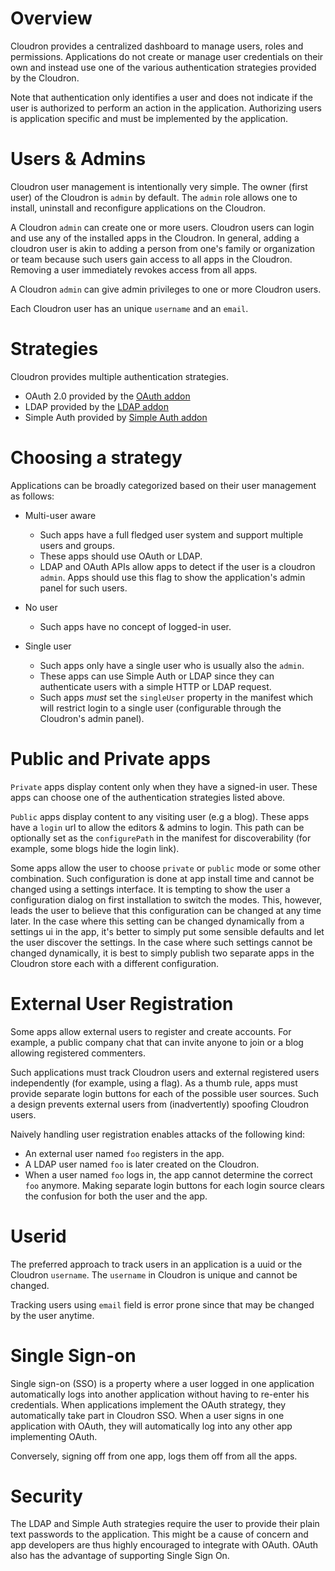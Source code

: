 # Overview

Cloudron provides a centralized dashboard to manage users, roles and permissions. Applications
do not create or manage user credentials on their own and instead use one of the various
authentication strategies provided by the Cloudron.

Note that authentication only identifies a user and does not indicate if the user is authorized
to perform an action in the application. Authorizing users is application specific and must be
implemented by the application.

# Users & Admins

Cloudron user management is intentionally very simple. The owner (first user) of the
Cloudron is `admin` by default. The `admin` role allows one to install, uninstall and reconfigure
applications on the Cloudron.

A Cloudron `admin` can create one or more users. Cloudron users can login and use any of the installed
apps in the Cloudron. In general, adding a cloudron user is akin to adding a person from one's family
or organization or team because such users gain access to all apps in the Cloudron. Removing a user
immediately revokes access from all apps.

A Cloudron `admin` can give admin privileges to one or more Cloudron users.

Each Cloudron user has an unique `username` and an `email`.

# Strategies

Cloudron provides multiple authentication strategies.

* OAuth 2.0 provided by the [OAuth addon](/references/addons.html#oauth)
* LDAP provided by the [LDAP addon](/references/addons.html#ldap)
* Simple Auth provided by [Simple Auth addon](/references/addons.html#simpleauth)

# Choosing a strategy

Applications can be broadly categorized based on their user management as follows:

* Multi-user aware
  * Such apps have a full fledged user system and support multiple users and groups.
  * These apps should use OAuth or LDAP.
  * LDAP and OAuth APIs allow apps to detect if the user is a cloudron `admin`. Apps should use this flag
    to show the application's admin panel for such users.


* No user
  * Such apps have no concept of logged-in user.

* Single user
  * Such apps only have a single user who is usually also the `admin`.
  * These apps can use Simple Auth or LDAP since they can authenticate users with a simple HTTP or LDAP request.
  * Such apps _must_ set the `singleUser` property in the manifest which will restrict login to a single user
    (configurable through the Cloudron's admin panel).

# Public and Private apps

`Private` apps display content only when they have a signed-in user. These apps can choose one of the
authentication strategies listed above.

`Public` apps display content to any visiting user (e.g a blog). These apps have a `login` url to allow
the editors & admins to login. This path can be optionally set as the `configurePath` in the manifest for
discoverability (for example, some blogs hide the login link).

Some apps allow the user to choose `private` or `public` mode or some other combination. Such configuration
is done at app install time and cannot be changed using a settings interface. It is tempting to show the user
a configuration dialog on first installation to switch the modes. This, however, leads the user to believe that
this configuration can be changed at any time later. In the case where this setting can be changed dynamically
from a settings ui in the app, it's better to simply put some sensible defaults and let the user discover
the settings. In the case where such settings cannot be changed dynamically, it is best to simply publish two
separate apps in the Cloudron store each with a different configuration.

# External User Registration

Some apps allow external users to register and create accounts. For example, a public company chat that
can invite anyone to join or a blog allowing registered commenters.

Such applications must track Cloudron users and external registered users independently (for example, using a flag).
As a thumb rule, apps must provide separate login buttons for each of the possible user sources. Such a design prevents
external users from (inadvertently) spoofing Cloudron users.

Naively handling user registration enables attacks of the following kind:
* An external user named `foo` registers in the app.
* A LDAP user named `foo` is later created on the Cloudron.
* When a user named `foo` logs in, the app cannot determine the correct `foo` anymore. Making separate login buttons for each
login source clears the confusion for both the user and the app.

# Userid

The preferred approach to track users in an application is a uuid or the Cloudron `username`.
The `username` in Cloudron is unique and cannot be changed.

Tracking users using `email` field is error prone since that may be changed by the user anytime.

# Single Sign-on

Single sign-on (SSO) is a property where a user logged in one application automatically logs into
another application without having to re-enter his credentials. When applications implement the
OAuth strategy, they automatically take part in Cloudron SSO. When a user signs in one application with
OAuth, they will automatically log into any other app implementing OAuth.

Conversely, signing off from one app, logs them off from all the apps.

# Security

The LDAP and Simple Auth strategies require the user to provide their plain text passwords to the
application. This might be a cause of concern and app developers are thus highly encouraged to integrate
with OAuth. OAuth also has the advantage of supporting Single Sign On.
